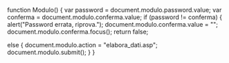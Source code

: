 <!DOCTYPE HTML>

<html>

   <head>

   <title>Challenge: Guess the password</title>

      

   </head>

   <body>
    
   function Modulo() {
   var password = document.modulo.password.value;
	    var conferma = document.modulo.conferma.value; 
	if (password != conferma) {
		alert("Password errata, riprova.");
		document.modulo.conferma.value = "";
		document.modulo.conferma.focus();
		return false;
		
else {
		document.modulo.action = "elabora_dati.asp";
		document.modulo.submit();
	}
}	
            </body>

</html>
